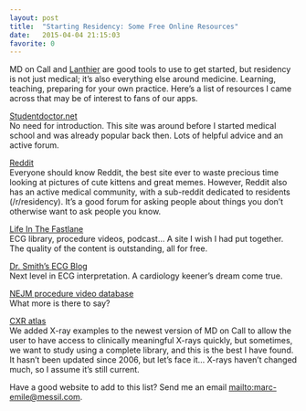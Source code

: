 ```yaml
---
layout: post
title:  "Starting Residency: Some Free Online Resources"
date:   2015-04-04 21:15:03
favorite: 0
---
```


MD on Call and [Lanthier](https://itunes.apple.com/ca/app/lanthier-practical-guide-to/id701664895?mt=8) are good tools to use to get started, but residency is not just medical; it’s also everything else around medicine. Learning, teaching, preparing for your own practice. Here’s a list of resources I came across that may be of interest to fans of our apps.<!--more-->

[Studentdoctor.net](http://www.studentdoctor.net/)  
No need for introduction. This site was around before I started medical school and was already popular back then. Lots of helpful advice and an active forum.

[Reddit](http://www.reddit.com/r/residency)  
Everyone should know Reddit, the best site ever to waste precious time looking at pictures of cute kittens and great memes. However, Reddit also has an active medical community, with a sub-reddit dedicated to residents (/r/residency). It’s a good forum for asking people about things you don’t otherwise want to ask people you know.

[Life In The Fastlane](http://lifeinthefastlane.com/)  
ECG library, procedure videos, podcast… A site I wish I had put together. The quality of the content is outstanding, all for free.

[Dr. Smith’s ECG Blog](http://hqmeded-ecg.blogspot.ca/)  
Next level in ECG interpretation. A cardiology keener’s dream come true.

[NEJM procedure video database](http://www.nejm.org/multimedia/medical-videos)  
What more is there to say?

[CXR atlas](http://www.meddean.luc.edu/lumen/meded/medicine/pulmonar/cxr/atlas/cxratlas_f.htm)  
We added X-ray examples to the newest version of MD on Call to allow the user to have access to clinically meaningful X-rays quickly, but sometimes, we want to study using a complete library, and this is the best I have found. It hasn’t been updated since 2006, but let’s face it… X-rays haven’t changed much, so I assume it’s still current.

Have a good website to add to this list? Send me an email <mailto:marc-emile@messil.com>.
